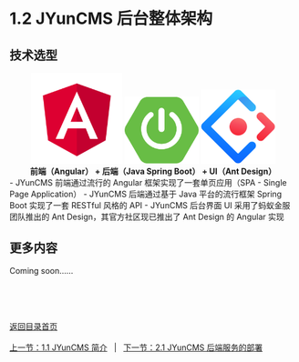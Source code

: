 # 1.2 JYunCMS 后台整体架构

## 技术选型

<center>
<div>
<img src="./assets/img/logo-angular.svg" width="160px;"></img>
<img src="./assets/img/logo-spring-boot.svg" width="130px"></img>
<img src="./assets/img/logo-ant-design.svg" width="130px"></img>
</div>
<b>前端（Angular） + 后端（Java Spring Boot） + UI（Ant Design）</b>
</center>
- JYunCMS 前端通过流行的 Angular 框架实现了一套单页应用（SPA - Single Page Application）
- JYunCMS 后端通过基于 Java 平台的流行框架 Spring Boot 实现了一套 RESTful 风格的 API
- JYunCMS 后台界面 UI 采用了蚂蚁金服团队推出的 Ant Design，其官方社区现已推出了 Ant Design 的 Angular 实现



## 更多内容

Coming soon……


<br/><br/><br/>

<div id="bom">
    <a href="./README.md">返回目录首页</a>
</div>
<br>
<div id="bom">
    <a href="./1.1_intro_base.md">上一节：1.1 JYunCMS 简介</a>
    &nbsp;&nbsp;|&nbsp;&nbsp;
    <a href="./2.1_install_back_end.md">下一节：2.1 JYunCMS 后端服务的部署</a>
</div>

<link rel="stylesheet" rev="stylesheet" href="./assets/css/easy-ci.css" type="text/css"/>